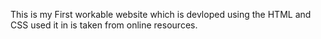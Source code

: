 <p>This is my First workable website which is devloped using the HTML and CSS used it in is taken from online resources.</p> 
